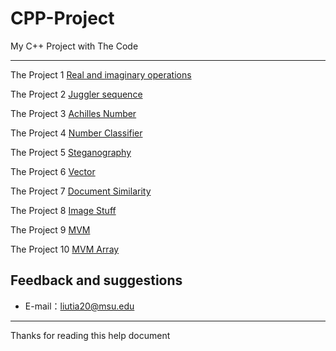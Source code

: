 # CPP-Project

My C++ Project with The Code

-----

The Project 1 [Real and imaginary operations](https://github.com/liutiantian233/CPP-Project/tree/master/Proj01)

The Project 2 [Juggler sequence](https://github.com/liutiantian233/CPP-Project/tree/master/Proj02)

The Project 3 [Achilles Number](https://github.com/liutiantian233/CPP-Project/tree/master/Proj03)

The Project 4 [Number Classifier](https://github.com/liutiantian233/CPP-Project/tree/master/Proj04)

The Project 5 [Steganography](https://github.com/liutiantian233/CPP-Project/tree/master/Proj05)

The Project 6 [Vector](https://github.com/liutiantian233/CPP-Project/tree/master/Proj06)

The Project 7 [Document Similarity](https://github.com/liutiantian233/CPP-Project/tree/master/Proj07)

The Project 8 [Image Stuff](https://github.com/liutiantian233/CPP-Project/tree/master/Proj08)

The Project 9 [MVM](https://github.com/liutiantian233/CPP-Project/tree/master/Proj09)

The Project 10 [MVM Array](https://github.com/liutiantian233/CPP-Project/tree/master/Proj10)

## Feedback and suggestions

- E-mail：<liutia20@msu.edu>

---------

Thanks for reading this help document
